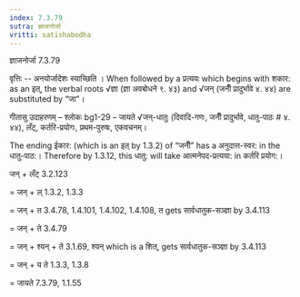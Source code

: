 ```yaml
---
index: 7.3.79
sutra: ज्ञाजनोर्जा
vritti: satishabodha
---
```



 ज्ञाजनोर्जा 7.3.79 

वृत्तिः -- अनयोर्जादेशः स्‍याच्‍छिति । When followed by a प्रत्ययः which begins with शकार: as an इत्, the verbal roots √ज्ञा (ज्ञा अवबोधने ९. ४३) and √जन् (जनीँ प्रादुर्भावे ४. ४४) are substituted by “जा”। 


गीतासु उदाहरणम् – श्लोकः bg1-29  – जायते √जन्-धातुः (दिवादि-गणः, जनीँ प्रादुर्भावे, धातु-पाठः # ४. ४४), लँट्, कर्तरि-प्रयोगः, प्रथम-पुरुषः, एकवचनम्। 


The ending ईकार: (which is an इत् by 1.3.2) of “जनीँ” has a अनुदात्त-स्वर: in the धातु-पाठ:। Therefore by 1.3.12, this धातु: will take आत्मनेपद-प्रत्यया: in कर्तरि प्रयोग:। 


जन् + लँट् 3.2.123 

= जन् + ल् 1.3.2, 1.3.3 

= जन् + त 3.4.78, 1.4.101, 1.4.102, 1.4.108, त gets सार्वधातुक-सञ्ज्ञा by 3.4.113 

= जन् + ते 3.4.79 

= जन् + श्यन् + ते 3.1.69, श्यन् which is a शित्, gets सार्वधातुक-सञ्ज्ञा by 3.4.113 

= जन् + य ते 1.3.3, 1.3.8 

= जायते 7.3.79, 1.1.55 


